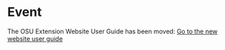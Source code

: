 # Event

The OSU Extension Website User Guide has been moved: [Go to the new website user guide](https://employee.extension.oregonstate.edu/navigator-docs/extension-website-user-guide)
